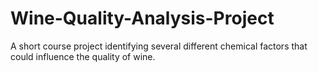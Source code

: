 # Wine-Quality-Analysis-Project
A short course project identifying several different chemical factors that could influence the quality of wine.
